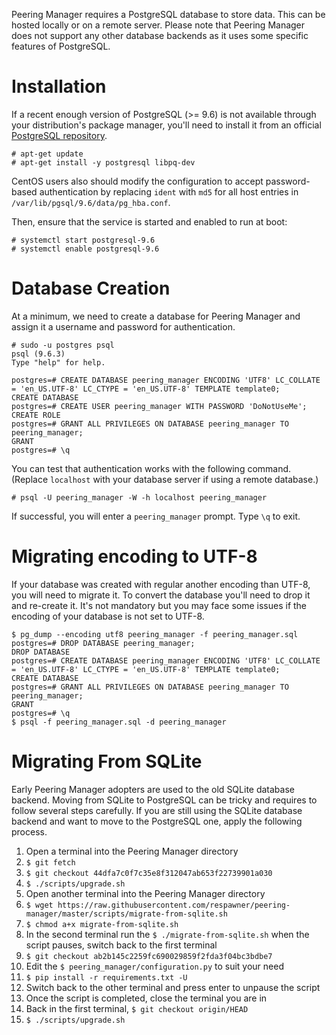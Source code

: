 Peering Manager requires a PostgreSQL database to store data. This can be
hosted locally or on a remote server. Please note that Peering Manager does not
support any other database backends as it uses some specific features of
PostgreSQL.

# Installation

If a recent enough version of PostgreSQL (>= 9.6) is not available through your
distribution's package manager, you'll need to install it from an official
[PostgreSQL repository](https://wiki.postgresql.org/wiki/Apt).

```no-highlight
# apt-get update
# apt-get install -y postgresql libpq-dev
```

CentOS users also should modify the configuration to accept password-based
authentication by replacing `ident` with `md5` for all host entries in
`/var/lib/pgsql/9.6/data/pg_hba.conf`.

Then, ensure that the service is started and enabled to run at boot:

```no-highlight
# systemctl start postgresql-9.6
# systemctl enable postgresql-9.6
```

# Database Creation

At a minimum, we need to create a database for Peering Manager and assign it a
username and password for authentication.

```no-highlight
# sudo -u postgres psql
psql (9.6.3)
Type "help" for help.

postgres=# CREATE DATABASE peering_manager ENCODING 'UTF8' LC_COLLATE = 'en_US.UTF-8' LC_CTYPE = 'en_US.UTF-8' TEMPLATE template0;
CREATE DATABASE
postgres=# CREATE USER peering_manager WITH PASSWORD 'DoNotUseMe';
CREATE ROLE
postgres=# GRANT ALL PRIVILEGES ON DATABASE peering_manager TO peering_manager;
GRANT
postgres=# \q
```

You can test that authentication works with the following command. (Replace
`localhost` with your database server if using a remote database.)

```no-highlight
# psql -U peering_manager -W -h localhost peering_manager
```

If successful, you will enter a `peering_manager` prompt. Type `\q` to exit.

# Migrating encoding to UTF-8

If your database was created with regular another encoding than UTF-8, you will
need to migrate it. To convert the database you'll need to drop it and
re-create it. It's not mandatory but you may face some issues if the encoding
of your database is not set to UTF-8.

```
$ pg_dump --encoding utf8 peering_manager -f peering_manager.sql
postgres=# DROP DATABASE peering_manager;
DROP DATABASE
postgres=# CREATE DATABASE peering_manager ENCODING 'UTF8' LC_COLLATE = 'en_US.UTF-8' LC_CTYPE = 'en_US.UTF-8' TEMPLATE template0;
CREATE DATABASE
postgres=# GRANT ALL PRIVILEGES ON DATABASE peering_manager TO peering_manager;
GRANT
postgres=# \q
$ psql -f peering_manager.sql -d peering_manager
```

# Migrating From SQLite

Early Peering Manager adopters are used to the old SQLite database backend.
Moving from SQLite to PostgreSQL can be tricky and requires to follow several
steps carefully. If you are still using the SQLite database backend and want to
move to the PostgreSQL one, apply the following process.

  1. Open a terminal into the Peering Manager directory
  2. `$ git fetch`
  3. `$ git checkout 44dfa7c0f7c35e8f312047ab653f22739901a030`
  4. `$ ./scripts/upgrade.sh`
  5. Open another terminal into the Peering Manager directory
  6. `$ wget https://raw.githubusercontent.com/respawner/peering-manager/master/scripts/migrate-from-sqlite.sh`
  7. `$ chmod a+x migrate-from-sqlite.sh`
  8. In the second terminal run the `$ ./migrate-from-sqlite.sh` when the
     script pauses, switch back to the first terminal
  9. `$ git checkout ab2b145c2259fc690029859f2fda3f04bc3bdbe7`
  10. Edit the `$ peering_manager/configuration.py` to suit your need
  11. `$ pip install -r requirements.txt -U`
  12. Switch back to the other terminal and press enter to unpause the script
  13. Once the script is completed, close the terminal you are in
  14. Back in the first terminal, `$ git checkout origin/HEAD`
  15. `$ ./scripts/upgrade.sh`
